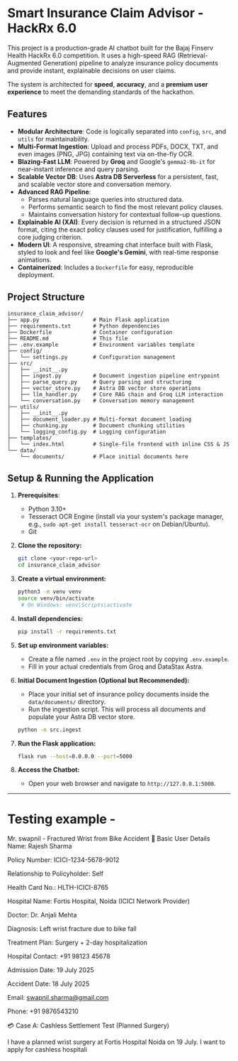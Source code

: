 # Smart Insurance Claim Advisor - HackRx 6.0

This project is a production-grade AI chatbot built for the Bajaj Finserv Health HackRx 6.0 competition. It uses a high-speed RAG (Retrieval-Augmented Generation) pipeline to analyze insurance policy documents and provide instant, explainable decisions on user claims.

The system is architected for **speed**, **accuracy**, and a **premium user experience** to meet the demanding standards of the hackathon.

## Features

-   **Modular Architecture**: Code is logically separated into `config`, `src`, and `utils` for maintainability.
-   **Multi-Format Ingestion**: Upload and process PDFs, DOCX, TXT, and even images (PNG, JPG) containing text via on-the-fly OCR.
-   **Blazing-Fast LLM**: Powered by **Groq** and Google's `gemma2-9b-it` for near-instant inference and query parsing.
-   **Scalable Vector DB**: Uses **Astra DB Serverless** for a persistent, fast, and scalable vector store and conversation memory.
-   **Advanced RAG Pipeline**:
    -   Parses natural language queries into structured data.
    -   Performs semantic search to find the most relevant policy clauses.
    -   Maintains conversation history for contextual follow-up questions.
-   **Explainable AI (XAI)**: Every decision is returned in a structured JSON format, citing the exact policy clauses used for justification, fulfilling a core judging criterion.
-   **Modern UI**: A responsive, streaming chat interface built with Flask, styled to look and feel like **Google's Gemini**, with real-time response animations.
-   **Containerized**: Includes a `Dockerfile` for easy, reproducible deployment.

## Project Structure

```
insurance_claim_advisor/
├── app.py                 # Main Flask application
├── requirements.txt       # Python dependencies
├── Dockerfile             # Container configuration
├── README.md              # This file
├── .env.example           # Environment variables template
├── config/
│   └── settings.py        # Configuration management
├── src/
│   ├── __init__.py
│   ├── ingest.py          # Document ingestion pipeline entrypoint
│   ├── parse_query.py     # Query parsing and structuring
│   ├── vector_store.py    # Astra DB vector store operations
│   ├── llm_handler.py     # Core RAG chain and Groq LLM interaction
│   └── conversation.py    # Conversation memory management
├── utils/
│   ├── __init__.py
│   ├── document_loader.py # Multi-format document loading
│   ├── chunking.py        # Document chunking utilities
│   └── logging_config.py  # Logging configuration
├── templates/
│   └── index.html         # Single-file frontend with inline CSS & JS
└── data/
    └── documents/         # Place initial documents here
```



## Setup & Running the Application

1.  **Prerequisites**:
    * Python 3.10+
    * Tesseract OCR Engine (install via your system's package manager, e.g., `sudo apt-get install tesseract-ocr` on Debian/Ubuntu).
    * Git

2.  **Clone the repository:**
    ```bash
    git clone <your-repo-url>
    cd insurance_claim_advisor
    ```

3.  **Create a virtual environment:**
    ```bash
    python3 -m venv venv
    source venv/bin/activate 
     # On Windows: venv\Scripts\activate
    ```

4.  **Install dependencies:**
    ```bash
    pip install -r requirements.txt
    ```

5.  **Set up environment variables:**
    -   Create a file named `.env` in the project root by copying `.env.example`.
    -   Fill in your actual credentials from Groq and DataStax Astra.

6.  **Initial Document Ingestion (Optional but Recommended):**
    -   Place your initial set of insurance policy documents inside the `data/documents/` directory.
    -   Run the ingestion script. This will process all documents and populate your Astra DB vector store.
    ```bash
    python -m src.ingest
    ```

7.  **Run the Flask application:**
    ```bash
    flask run --host=0.0.0.0 --port=5000
    ```

8.  **Access the Chatbot:**
    -   Open your web browser and navigate to `http://127.0.0.1:5000`.

---


####

# Testing example - 

Mr. swapnil - Fractured Wrist from Bike Accident
🔹 Basic User Details
Name: Rajesh Sharma

Policy Number: ICICI-1234-5678-9012

Relationship to Policyholder: Self

Health Card No.: HLTH-ICICI-8765

Hospital Name: Fortis Hospital, Noida (ICICI Network Provider)

Doctor: Dr. Anjali Mehta

Diagnosis: Left wrist fracture due to bike fall

Treatment Plan: Surgery + 2-day hospitalization

Hospital Contact: +91 98123 45678

Admission Date: 19 July 2025

Accident Date: 18 July 2025

Email: swapnil.sharma@gmail.com

Phone: +91 9876543210

💳 Case A: Cashless Settlement Test (Planned Surgery)

I have a planned wrist surgery at Fortis Hospital Noida on 19 July. I want to apply for cashless hospitali